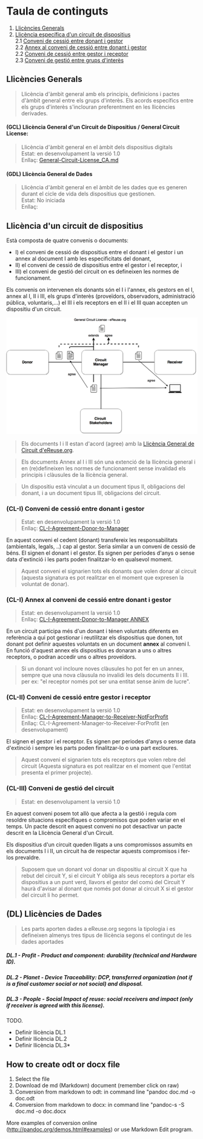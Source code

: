 # Taula de continguts
1. [Llicències Generals](#Llicències-Generals)
2. [Llicència específica d'un circuit de dispositius](#llicència-específica-dun-circuit-de-dispositius)  
2.1 [Conveni de cessió entre donant i gestor](#cl-i-conveni-de-cessió-entre-donant-i-gestor)   
2.2 [Annex al conveni de cessió entre donant i gestor](#cl-i-annex-al-conveni-de-cessió-entre-donant-i-gestor)  
2.2 [Conveni de cessió entre gestor i receptor](#cl-ii-conveni-de-cessió-entre-gestor-i-receptor)  
2.3 [Conveni de gestió entre grups d'interès](#cl-iii-conveni-de-gestió-entre-grups-dinterès-o-llicència-del-comú)

## Llicències Generals

 > Llicència d'àmbit general amb els principis, definicions i pactes d'àmbit general entre els grups d'interès. Els acords específics entre els grups d'interès s'inclouran preferentment en les llicències derivades. 

#### (GCL) Llicència General d'un Circuit de Dispositius / General Circuit License:

> Llicència d'àmbit general en el àmbit dels dispositius digitals  
> Estat: en desenvolupament la versió 1.0  
> Enllaç: [General-Circuit-License_CA.md](./0-GCL-General-Circuit-License/General-Circuit-License_CA.md)


#### (GDL) Llicència General de Dades

> Llicència d'àmbit general en el àmbit de les dades que es generen durant el cicle de vida dels dispositius que gestionen.  
> Estat: No iniciada  
> Enllaç: 

## Llicència d'un circuit de dispositius

Està composta de quatre convenis o documents:

 * I) el conveni de cessió de dispositius entre el donant i el gestor i un annex al document I amb les especificitats del donant, 
 * II) el conveni de cessió de dispositius entre el gestor i el receptor, i
 * III) el conveni de gestió del circuit on es defineixen les normes de funcionament.

Els convenis on intervenen els donants són el I i l'annex, els gestors en el I, annex al I, II i III, els grups d'interès (proveïdors, observadors, administració pública, voluntaris,...) el III i els receptors en el II i el III quan accepten un dispositiu d'un circuit. 

![Image of Document schema License](./98-utils/img/DocumentLicenseSchema.png) 


<!-- BR introduced to fit code with output-->








































> Els documents I i II estan d'acord (agree) amb la [Llicència General de Circuit d'eReuse.org](./0-GCL-General-Circuit-License/General-Circuit-License_CA.md).

> Els documents Annex al I i III són una extenció de la llicència general i en (re)defineixen les normes de funcionament sense invalidad els principis i clàusules de la llicència general.

> Un dispositiu està vinculat a un document tipus II, obligacions del donant, i a un document tipus III, obligacions del circuit.  
  
### (CL-I) Conveni de cessió entre donant i gestor 

> Estat: en desenvolupament la versió 1.0  
> Enllaç: [CL-I-Agreement-Donor-to-Manager](./1-CL-Circuit-License/CL-I-Agreement-Donor-To-Manager.md)  


En aquest conveni el cedent (donant) transfereix les responsabilitats (ambientals, legals, ..) cap al gestor. Seria similar a un conveni de cessió de béns. El signen el donant i el gestor. Es signen per periodes d'anys o sense data d'extinció i les parts poden finalitzar-lo en qualsevol moment. 

> Aquest conveni el signarien tots els donants que volen donar al circuit (aquesta signatura es pot realitzar en el moment que expresen la voluntat de donar). 

### (CL-I) Annex al conveni de cessió entre donant i gestor 
> Estat: en desenvolupament la versió 1.0  
> Enllaç: [CL-I-Agreement-Donor-to-Manager ANNEX](./1-CL-Circuit-License/CL-I-Agreement-Donor-To-Manager-Annex.md)

En un circuit participa més d'un donant i ténen voluntats diferents en referència a qui pot gestionar i reutilitzar els dispositius que donen, tot donant pot definir aquestes voluntats en un document **annex** al conveni I. En funció d'aquest annex els dispositius es donaran a uns o altres receptors, o podran accedir uns o altres proveïdors.

>  Si un donant vol incloure noves clàusules ho pot fer en un annex, sempre que una nova clàusula no invalidi les dels documents II i III. per ex: "el receptor només pot ser una entitat sense ànim de lucre". 

### (CL-II) Conveni de cessió entre gestor i receptor

> Estat: en desenvolupament la versió 1.0  
> Enllaç: [CL-I-Agreement-Manager-to-Receiver-NotForProfit](./1-CL-Circuit-License/CL-II-Agreement-Manager-To-Receiver-NotForProfit.md)  
> Enllaç: CL-I-Agreement-Manager-to-Receiver-ForProfit (en desenvolupament) 

El signen el gestor i el receptor. Es signen per periodes d'anys o sense data d'extinció i sempre les parts poden finalitzar-lo o una part excloures.

> Aquest conveni el signarien tots els receptors que volen rebre del circuit (Aquesta signatura es pot realitzar en el moment que l'entitat presenta el primer projecte).  

### (CL-III) Conveni de gestió del circuit

> Estat: en desenvolupament la versió 1.0 

En aquest conveni posem tot allò que afecta a la gestió i regula com resoldre situacions específiques o compromisos que poden variar en el temps. Un pacte descrit en aquest conveni no pot desactivar un pacte descrit en la Llicència General d'un Circuit.

Els dispositius d'un circuit queden lligats a uns compromissos assumits en els documents I i II, un circuit ha de respectar aquests compromisos i fer-los prevaldre. 

> Suposem que un donant vol donar un dispositiu al circuit X que ha rebut del circuit Y, si el circuit Y obliga als seus receptors a portar els dispositius a un punt verd, llavors el gestor del comú del Circuit Y haurà d'avisar al donant que només pot donar al circuit X si el gestor del circuit li ho permet. 


## (DL) Llicències de Dades
> Les parts aporten dades a eReuse.org segons la tipologia i es defineixen almenys tres tipus de llicència segons el contingut de les dades aportades

##### DL.1 - Profit - Product and component: durability (technical and Hardware ID).
##### DL.2 - Planet - Device Traceability: DCP, transferred organization (not if is a final customer social or not social) and disposal.
##### DL.3 - People - Social Impact of reuse: social receivers and impact (only if receiver is agreed with this license).

TODO.
 * Definir llicència DL.1
 * Definir llicència DL.2
 * Definir llicència DL.3* 

## How to create odt or docx file
1.  Select the file
2.  Download de md (Markdown) document (remember click on raw)
3.  Conversion from markdown to odt: in command line "pandoc doc.md -o doc.odt
4.  Conversion from markdown to docx: in command line "pandoc-s -S doc.md -o doc.docx

More examples of conversion online (http://pandoc.org/demos.html#examples) or use Markdown Edit program.

